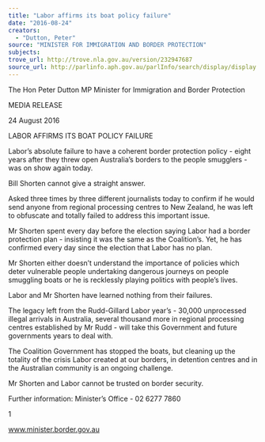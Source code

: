 ```yaml
---
title: "Labor affirms its boat policy failure"
date: "2016-08-24"
creators:
  - "Dutton, Peter"
source: "MINISTER FOR IMMIGRATION AND BORDER PROTECTION"
subjects:
trove_url: http://trove.nla.gov.au/version/232947687
source_url: http://parlinfo.aph.gov.au/parlInfo/search/display/display.w3p;query=Id%3A%22media/pressrel/4776870%22
---
```


 

 

 The Hon Peter Dutton MP  Minister for Immigration and Border Protection 

 MEDIA RELEASE 

 

 24 August 2016   

 LABOR AFFIRMS ITS BOAT POLICY FAILURE   

 Labor’s absolute failure to have a coherent border protection policy - eight years after  they threw open Australia’s borders to the people smugglers - was on show again  today.   

 Bill Shorten cannot give a straight answer.   

 Asked three times by three different journalists today to confirm if he would send  anyone from regional processing centres to New Zealand, he was left to obfuscate and  totally failed to address this important issue.   

 Mr Shorten spent every day before the election saying Labor had a border protection  plan - insisting it was the same as the Coalition’s. Yet, he has confirmed every day  since the election that Labor has no plan.   

 Mr Shorten either doesn’t understand the importance of policies which deter vulnerable  people undertaking dangerous journeys on people smuggling boats or he is recklessly  playing politics with people’s lives.   

 Labor and Mr Shorten have learned nothing from their failures.   

 The legacy left from the Rudd-Gillard Labor year’s - 30,000 unprocessed illegal arrivals  in Australia, several thousand more in regional processing centres established by Mr  Rudd - will take this Government and future governments years to deal with.   

 The Coalition Government has stopped the boats, but cleaning up the totality of the  crisis Labor created at our borders, in detention centres and in the Australian  community is an ongoing challenge.   

 Mr Shorten and Labor cannot be trusted on border security.   

 Further information: Minister’s Office - 02 6277 7860   

 

 

 

 1 

 www.minister.border.gov.au 

